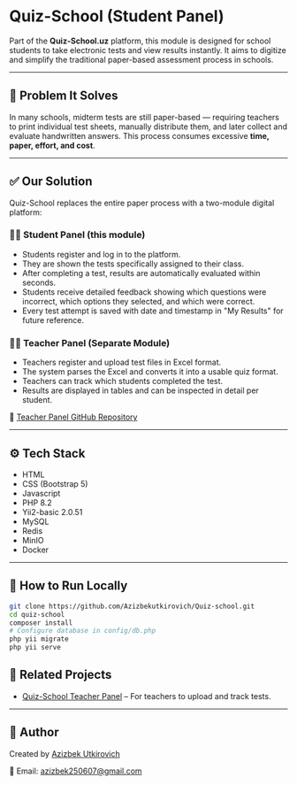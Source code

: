 # Quiz-School (Student Panel)

Part of the **Quiz-School.uz** platform, this module is designed for school students to take electronic tests and view results instantly. It aims to digitize and simplify the traditional paper-based assessment process in schools.

---

## 🧩 Problem It Solves

In many schools, midterm tests are still paper-based — requiring teachers to print individual test sheets, manually distribute them, and later collect and evaluate handwritten answers. This process consumes excessive **time, paper, effort, and cost**.

---

## ✅ Our Solution

Quiz-School replaces the entire paper process with a two-module digital platform:

### 🧑‍🎓 Student Panel (this module)
- Students register and log in to the platform.
- They are shown the tests specifically assigned to their class.
- After completing a test, results are automatically evaluated within seconds.
- Students receive detailed feedback showing which questions were incorrect, which options they selected, and which were correct.
- Every test attempt is saved with date and timestamp in "My Results" for future reference.

### 👨‍🏫 Teacher Panel (Separate Module)
- Teachers register and upload test files in Excel format.
- The system parses the Excel and converts it into a usable quiz format.
- Teachers can track which students completed the test.
- Results are displayed in tables and can be inspected in detail per student.

🔗 [Teacher Panel GitHub Repository](https://github.com/Azizbekutkirovich/Quiz-school-teacher)

---

## ⚙️ Tech Stack

- HTML
- CSS (Bootstrap 5)
- Javascript
- PHP 8.2
- Yii2-basic 2.0.51
- MySQL
- Redis
- MinIO
- Docker


---

## 🚀 How to Run Locally

```bash
git clone https://github.com/Azizbekutkirovich/Quiz-school.git
cd quiz-school
composer install
# Configure database in config/db.php
php yii migrate
php yii serve

```

## 📁 Related Projects

- [Quiz-School Teacher Panel](https://github.com/Azizbekutkirovich/Quiz-school-teacher) – For teachers to upload and track tests.

---

## 👤 Author

Created by [Azizbek Utkirovich](https://github.com/Azizbekutkirovich)

📧 Email: azizbek250607@gmail.com
